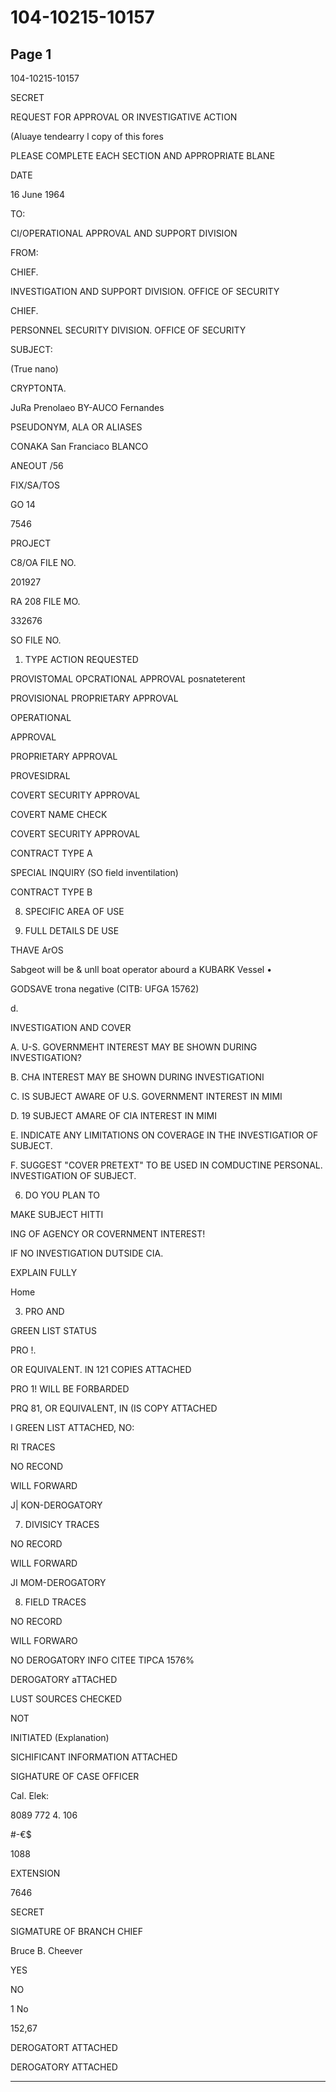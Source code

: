 # 104-10215-10157

## Page 1

104-10215-10157

SECRET

REQUEST FOR APPROVAL OR INVESTIGATIVE ACTION

(Aluaye tendearry l copy of this fores

PLEASE COMPLETE EACH SECTION AND APPROPRIATE BLANE

DATE

16 June 1964

TO:

CI/OPERATIONAL APPROVAL AND SUPPORT DIVISION

FROM:

CHIEF.

INVESTIGATION AND SUPPORT DIVISION. OFFICE OF SECURITY

CHIEF.

PERSONNEL SECURITY DIVISION. OFFICE OF SECURITY

SUBJECT:

(True nano)

CRYPTONTA.

JuRa Prenolaeo BY-AUCO Fernandes

PSEUDONYM, ALA OR ALIASES

CONAKA San Franciaco BLANCO

ANEOUT /56

FIX/SA/TOS

GO 14

7546

PROJECT

C8/OA FILE NO.

201927

RA 208 FILE MO.

332676

SO FILE NO.

1. TYPE ACTION REQUESTED

PROVISTOMAL OPCRATIONAL APPROVAL posnateterent

PROVISIONAL PROPRIETARY APPROVAL

OPERATIONAL

APPROVAL

PROPRIETARY APPROVAL

PROVESIDRAL

COVERT SECURITY APPROVAL

COVERT NAME CHECK

COVERT SECURITY APPROVAL

CONTRACT TYPE A

SPECIAL INQUIRY (SO field inventilation)

CONTRACT TYPE B

8. SPECIFIC AREA OF USE

3. FULL DETAILS DE USE

THAVE ArOS

Sabgeot will be & unll boat operator abourd a KUBARK Vessel •

GODSAVE trona negative (CITB: UFGA 15762)

d.

INVESTIGATION AND COVER

A. U-S. GOVERNMEHT INTEREST MAY BE SHOWN DURING INVESTIGATION?

B. CHA INTEREST MAY BE SHOWN DURING INVESTIGATIONI

C. IS SUBJECT AWARE OF U.S. GOVERNMENT INTEREST IN MIMI

D. 19 SUBJECT AMARE OF CIA INTEREST IN MIMI

E. INDICATE ANY LIMITATIONS ON COVERAGE IN THE INVESTIGATIOR OF SUBJECT.

F. SUGGEST "COVER PRETEXT" TO BE USED IN COMDUCTINE PERSONAL. INVESTIGATION OF SUBJECT.

6. DO YOU PLAN TO

MAKE SUBJECT HITTI

ING OF AGENCY OR COVERNMENT INTEREST!

IF NO INVESTIGATION DUTSIDE CIA.

EXPLAIN FULLY

Home

3. PRO AND

GREEN LIST STATUS

PRO !.

OR EQUIVALENT. IN 121 COPIES ATTACHED

PRO 1! WILL BE FORBARDED

PRQ 81, OR EQUIVALENT, IN (IS COPY ATTACHED

I GREEN LIST ATTACHED, NO:

RI TRACES

NO RECOND

WILL FORWARD

J| KON-DEROGATORY

7. DIVISICY TRACES

NO RECORD

WILL FORWARD

JI MOM-DEROGATORY

8. FIELD TRACES

NO RECORD

WILL FORWARO

NO DEROGATORY INFO CITEE TIPCA 1576%

DEROGATORY aTTACHED

LUST SOURCES CHECKED

NOT

INITIATED (Explanation)

SICHIFICANT INFORMATION ATTACHED

SIGHATURE OF CASE OFFICER

Cal. Elek:

8089 772 4. 106

#-€$

1088

EXTENSION

7646

SECRET

SIGMATURE OF BRANCH CHIEF

Bruce B. Cheever

YES

NO

1 No

152,67

DEROGATORT ATTACHED

DEROGATORY ATTACHED

---

